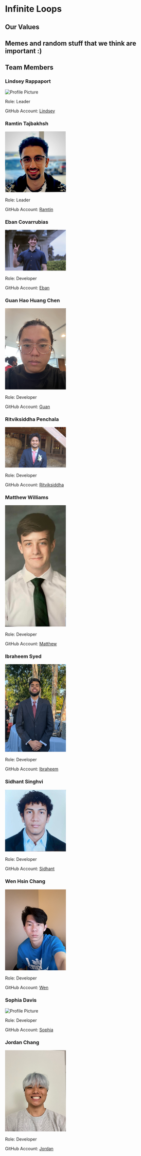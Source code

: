 # Infinite Loops

## Our Values

## Memes and random stuff that we think are important :)

## Team Members

### Lindsey Rappaport

<img src="admin/headshots/lindsey.jpg" alt="Profile Picture" width="200">

Role: Leader

GitHub Account: [Lindsey](https://github.com/lindseyrapp) 

### Ramtin Tajbakhsh

<img src="admin/headshots/ramtin.JPEG" alt="Profile Picture" width="200">

Role: Leader

GitHub Account: [Ramtin](https://github/ramtintjb)

### Eban Covarrubias

<img src="admin/headshots/eban.WEBP" alt="Profile Picture" width="200">

Role: Developer

GitHub Account: [Eban](https://github.com/Eban-Covarrubias)

### Guan Hao Huang Chen

<img src="admin/headshots/guan.JPG" alt="Profile Picture" width="200">

Role: Developer

GitHub Account: [Guan](https://github.com/ghuangchen01)

### Ritviksiddha Penchala

<img src="admin/headshots/ritvik.JPG" alt="Profile Picture" width="200">

Role: Developer

GitHub Account: [Ritviksiddha](https://github.com/ritvikpen)

### Matthew Williams

<img src="admin/headshots/matthew.JPG" alt="Profile Picture" width="200">

Role: Developer

GitHub Account: [Matthew](https://github.com/matt0923)

### Ibraheem Syed

<img src="admin/headshots/ibraheem.JPEG" alt="Profile Picture" width="200">

Role: Developer

GitHub Account: [Ibraheem](https://github.com/soccerplayer6)

### Sidhant Singhvi

<img src="admin/headshots/sidhant.JPG" alt="Profile Picture" width="200">

Role: Developer

GitHub Account: [Sidhant](https://github.com/sidhantsinghvi)

### Wen Hsin Chang

<img src="admin/headshots/vincent.JPG" alt="Profile Picture" width="200">

Role: Developer

GitHub Account: [Wen](https://github.com/whc004)

### Sophia Davis

<img src="admin/headshots/sophia.HEIC" alt="Profile Picture" width="200">

Role: Developer

GitHub Account: [Sophia](https://github.com/sadsoap)

### Jordan Chang

<img src="admin/headshots/jordan.JPEG" alt="Profile Picture" width="200">

Role: Developer

GitHub Account: [Jordan](https://github.com/jordan35chang)
